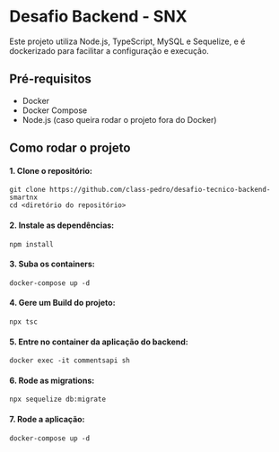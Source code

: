 # Desafio Backend - SNX

Este projeto utiliza Node.js, TypeScript, MySQL e Sequelize, e é dockerizado para facilitar a configuração e execução.

## Pré-requisitos

- Docker
- Docker Compose
- Node.js (caso queira rodar o projeto fora do Docker)

## Como rodar o projeto

#### 1. Clone o repositório:

    git clone https://github.com/class-pedro/desafio-tecnico-backend-smartnx
    cd <diretório do repositório>

#### 2. Instale as dependências:

    npm install

#### 3. Suba os containers:

    docker-compose up -d

#### 4. Gere um Build do projeto:

    npx tsc

#### 5. Entre no container da aplicação do backend:

    docker exec -it commentsapi sh

#### 6. Rode as migrations:

    npx sequelize db:migrate

#### 7. Rode a aplicação:

    docker-compose up -d
